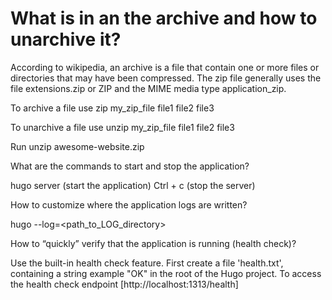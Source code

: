 # What is in an the archive and how to unarchive it?

According to wikipedia, an archive is a file that contain
one or more files or directories that may have been compressed.
The zip  file generally uses the file extensions.zip or ZIP
and the MIME media type application_zip.

To archive a file use zip my_zip_file file1 file2 file3

To unarchive a file use unzip my_zip_file file1 file2 file3

Run unzip awesome-website.zip

What are the commands to start and stop the application?

hugo server (start the application)
Ctrl + c (stop the server)

How to customize where the application logs are written?

hugo --log=<path_to_LOG_directory>

How to “quickly” verify that the application is running (health check)?

Use the built-in health check feature. First create a file 'health.txt',
containing a string example "OK" in the root of the Hugo project.
To access the health check endpoint [http://localhost:1313/health]
